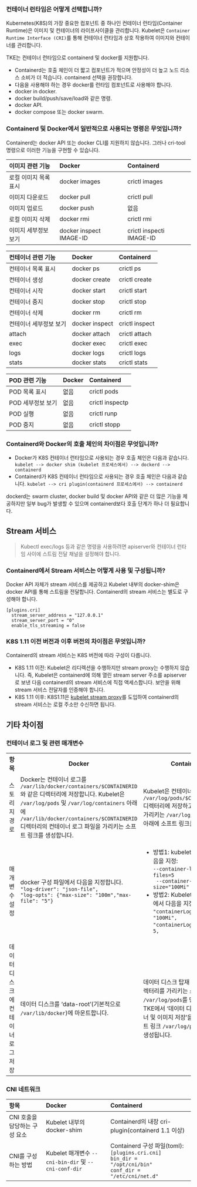### 컨테이너 런타임은 어떻게 선택합니까?
Kubernetes(K8S)의 가장 중요한 컴포넌트 중 하나인 컨테이너 런타임(Container Runtime)은 이미지 및 컨테이너의 라이프사이클을 관리합니다. Kubelet은 `Container Runtime Interface (CRI)`를 통해 컨테이너 런타임과 상호 작용하여 이미지와 컨테이너를 관리합니다.

TKE는 컨테이너 런타임으로 containerd 및 docker를 지원합니다.
- Containerd는 호출 체인이 더 짧고 컴포넌트가 적으며 안정성이 더 높고 노드 리소스 소비가 더 적습니다. containerd 선택을 권장합니다.
- 다음을 사용해야 하는 경우 docker를 런타임 컴포넌트로 사용해야 합니다.
 - docker in docker.
 - docker build/push/save/load와 같은 명령.
 - docker API.
 - docker compose 또는 docker swarm.
 

### Containerd 및 Docker에서 일반적으로 사용되는 명령은 무엇입니까?
Containerd는 docker API 또는 docker CLI를 지원하지 않습니다. 그러나 cri-tool 명령으로 이러한 기능을 구현할 수 있습니다.

| 이미지 관련 기능   | Docker         | Containerd      |
|:-------- |:-------------- |:--------------- |
| 로컬 이미지 목록 표시 | docker images  | crictl images       |
| 이미지 다운로드     | docker pull    | crictl pull     |
| 이미지 업로드     | docker push     | 없음               |
| 로컬 이미지 삭제   | docker rmi     | crictl rmi      |
| 이미지 세부정보 보기   | docker inspect IMAGE-ID | crictl inspecti IMAGE-ID |



| 컨테이너 관련 기능 | Docker         | Containerd     |
|:------ |:-------------- |:-------------- |
| 컨테이너 목록 표시 | docker ps      | crictl ps      |
| 컨테이너 생성   | docker create  | crictl create  |
| 컨테이너 시작   | docker start   | crictl start   |
| 컨테이너 중지   | docker stop    | crictl stop    |
| 컨테이너 삭제   | docker rm      | crictl rm      |
| 컨테이너 세부정보 보기 | docker inspect | crictl inspect |
| attach | docker attach  | crictl attach  |
| exec   | docker exec    | crictl exec    |
| logs   | docker logs    | crictl logs    |
| stats  | docker stats   | crictl stats   |


| POD 관련 기능 | Docker | Containerd      |
|:------- |:------ |:--------------- |
| POD 목록 표시 | 없음      | crictl pods     |
| POD 세부정보 보기 | 없음      | crictl inspectp |
| POD 실행   | 없음      | crictl runp     |
| POD 중지   | 없음      | crictl stopp    |

### Containerd와 Docker의 호출 체인의 차이점은 무엇입니까?
- Docker가 K8S 컨테이너 런타임으로 사용되는 경우 호출 체인은 다음과 같습니다.
`kubelet --> docker shim (kubelet 프로세스에서) --> dockerd --> containerd`
- Containerd가 K8S 컨테이너 런타임으로 사용되는 경우 호출 체인은 다음과 같습니다.
`kubelet --> cri plugin(containerd 프로세스에서) --> containerd`

dockerd는 swarm cluster, docker build 및 docker API와 같은 더 많은 기능을 제공하지만 일부 bug가 발생할 수 있으며 containerd보다 호출 단계가 하나 더 필요합니다.


## Stream 서비스
>Kubectl exec/logs 등과 같은 명령을 사용하려면 apiserver와 컨테이너 런타임 사이에 스트림 전달 채널을 설정해야 합니다.
>

### Containerd에서 Stream 서비스는 어떻게 사용 및 구성됩니까?
Docker API 자체가 stream 서비스를 제공하고 Kubelet 내부의 docker-shim은 docker API를 통해 스트림을 전달합니다. 
Containerd의 stream 서비스는 별도로 구성해야 합니다.
```
[plugins.cri]
  stream_server_address = "127.0.0.1"
  stream_server_port = "0"
  enable_tls_streaming = false
```

### K8S 1.11 이전 버전과 이후 버전의 차이점은 무엇입니까?
Containerd의 stream 서비스는 K8S 버전에 따라 구성이 다릅니다.
- K8S 1.11 이전:
Kubelet은 리디렉션을 수행하지만 stream proxy는 수행하지 않습니다. 즉, Kubelet은 containerd에 의해 열린 stream server 주소를 apiserver로 보낸 다음 containerd의 stream 서비스에 직접 액세스합니다. 보안을 위해 stream 서비스 전달자를 인증해야 합니다.
- K8S 1.11 이후:
 K8S1.11은 [kubelet stream proxy](https://github.com/kubernetes/kubernetes/pull/64006)를 도입하여 containerd의 stream 서비스는 로컬 주소만 수신하면 됩니다.

## 기타 차이점
### 컨테이너 로그 및 관련 매개변수

<table>
	<tr>
	<th style="width:10%;">항목</th>
	<th>Docker</th>
	<th>Containerd</th>
	</tr>
	<tr>
		<td>스토리지 경로</td>
		<td>
	Docker는 컨테이너 로그를 <code>/var/lib/docker/containers/$CONTAINERID</code>와 같은 디렉터리에 저장합니다. Kubelet은 <code>/var/log/pods</code> 및 <code>/var/log/containers</code> 아래에 <code>/var/lib/docker/containers/$CONTAINERID</code> 디렉터리의 컨테이너 로그 파일을 가리키는 소프트 링크를 생성합니다.
		</td>
		<td>
		Kubelet은 컨테이너 로그를 <code>/var/log/pods/$CONTAINER_NAME</code> 디렉터리에 저장하고 로그 파일을 가리키는 <code>/var/log/containers</code> 아래에 소프트 링크를 생성합니다.            
		</td>
	</tr>
	<tr>
		<td>매개변수 설정 </td>
		<td>
		docker 구성 파일에서 다음을 지정합니다.
		<br>    <code>"log-driver": "json-file",</code> 
		<br>    <code>"log-opts": {"max-size": "100m","max-file": "5"}</code>
		</td>
		<td>
		<ul>
		<li>
		방법1: kubelet 매개변수에 다음을 지정: <br> <code>--container-log-max-files=5<br> --container-log-max-size="100Mi"</code> <br>
		</li>
		<li>방법2: KubeletConfiguration에서 다음을 지정:<br>    <code>"containerLogMaxSize": "100Mi",</code><br>    <code>"containerLogMaxFiles": 5, </code>
		</li>
		</ul>
		</td>
	</tr>
	<tr>
	<td>데이터 디스크에 컨테이너 로그 저장</td>
	<td>데이터 디스크를 ‘data-root’(기본적으로 <code>/var/lib/docker</code>)에 마운트합니다.</td>
	<td>데이터 디스크 탑재 지점 아래의 디렉터리를 가리키는 소프트 링크 <code>/var/log/pods</code>를 만듭니다. <br>TKE에서 ‘데이터 디스크에 컨테이너 및 이미지 저장’을 선택하면 소프트 링크 <code>/var/log/pods</code>가 자동으로 생성됩니다.
	</td>
	</tr>
</table>


### CNI 네트워크
| 항목      | Docker            | Containerd                                                                                                       |
|:-------- |:---------------------------------------- |:---------------------------------------------------------------------------------------------------------------- |
| CNI 호출을 담당하는 구성 요소 | Kubelet 내부의 docker-shim                    | Containerd의 내장 cri-plugin(containerd 1.1 이상)                                                                        |
| CNI를 구성하는 방법  | Kubelet 매개변수 <code>--cni-bin-dir</code> 및 <code>--cni-conf-dir</code> | Containerd 구성 파일(toml): <br> <code>[plugins.cri.cni]</code><br>    <code>bin\_dir = "/opt/cni/bin"</code><br>    <code>conf\_dir = "/etc/cni/net.d"</code> |
